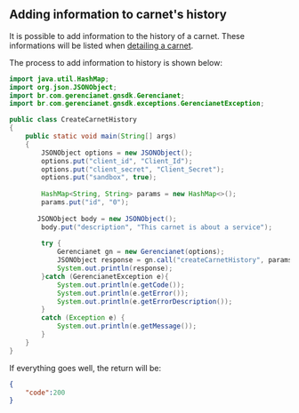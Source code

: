 ## Adding information to carnet's history

It is possible to add information to the history of a carnet. These informations will be listed when [detailing a carnet](/docs/CARNET_DETAIL.md).

The process to add information to history is shown below:


```java
import java.util.HashMap;
import org.json.JSONObject;
import br.com.gerencianet.gnsdk.Gerencianet;
import br.com.gerencianet.gnsdk.exceptions.GerencianetException;

public class CreateCarnetHistory 
{
	public static void main(String[] args) 
	{
		JSONObject options = new JSONObject();
		options.put("client_id", "Client_Id");
		options.put("client_secret", "Client_Secret");
		options.put("sandbox", true);
		
		HashMap<String, String> params = new HashMap<>();
		params.put("id", "0");
		
	   JSONObject body = new JSONObject();
		body.put("description", "This carnet is about a service");
		
		try {
			Gerencianet gn = new Gerencianet(options);
			JSONObject response = gn.call("createCarnetHistory", params, body);
			System.out.println(response);
		}catch (GerencianetException e){
			System.out.println(e.getCode());
			System.out.println(e.getError());
			System.out.println(e.getErrorDescription());
		}
		catch (Exception e) {
			System.out.println(e.getMessage());
		}
	}
}

```

If everything goes well, the return will be:

```json
{
	"code":200
}
```
